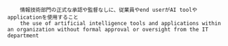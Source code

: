 
        情報技術部門の正式な承認や監督なしに、従業員やend userがAI toolやapplicationを使用すること
        the use of artificial intelligence tools and applications within an organization without formal approval or oversight from the IT department
